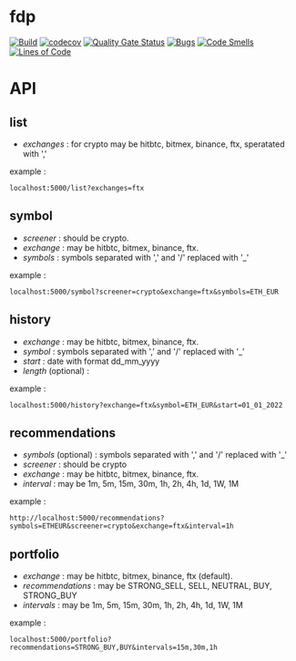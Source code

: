 fdp
=

[![Build](https://github.com/cedfactory/fdp/actions/workflows/deploy.yml/badge.svg)](https://github.com/cedfactory/fdp/actions)
[![codecov](https://codecov.io/gh/cedfactory/fdp/branch/main/graph/badge.svg)](https://codecov.io/gh/cedfactory/fdp)
[![Quality Gate Status](https://sonarcloud.io/api/project_badges/measure?project=cedfactory_fdp&metric=alert_status)](https://sonarcloud.io/dashboard?id=cedfactory_fdp)
[![Bugs](https://sonarcloud.io/api/project_badges/measure?project=cedfactory_fdp&metric=bugs)](https://sonarcloud.io/dashboard?id=cedfactory_fdp)
[![Code Smells](https://sonarcloud.io/api/project_badges/measure?project=cedfactory_fdp&metric=code_smells)](https://sonarcloud.io/dashboard?id=cedfactory_fdp)
[![Lines of Code](https://sonarcloud.io/api/project_badges/measure?project=cedfactory_fdp&metric=ncloc)](https://sonarcloud.io/dashboard?id=cedfactory_fdp)


API
=

## list

- *exchanges* : for crypto may be hitbtc, bitmex, binance, ftx, speratated with ','

example :

```
localhost:5000/list?exchanges=ftx
```

## symbol

- *screener* : should be crypto.
- *exchange* : may be hitbtc, bitmex, binance, ftx.
- *symbols* : symbols separated with ',' and '/' replaced with '_'

example :

```
localhost:5000/symbol?screener=crypto&exchange=ftx&symbols=ETH_EUR
```

## history

- *exchange* : may be hitbtc, bitmex, binance, ftx.
- *symbol* : symbols separated with ',' and '/' replaced with '_'
- *start* : date with format dd_mm_yyyy
- *length* (optional) : 

example :

```
localhost:5000/history?exchange=ftx&symbol=ETH_EUR&start=01_01_2022
```

## recommendations

- *symbols* (optional) : symbols separated with ',' and '/' replaced with '_'
- *screener* : should be crypto
- *exchange* : may be hitbtc, bitmex, binance, ftx.
- *interval* : may be 1m, 5m, 15m, 30m, 1h, 2h, 4h, 1d, 1W, 1M

example :

```
http://localhost:5000/recommendations?symbols=ETHEUR&screener=crypto&exchange=ftx&interval=1h
```

## portfolio

- *exchange* : may be hitbtc, bitmex, binance, ftx (default).
- *recommendations* : may be STRONG_SELL, SELL, NEUTRAL, BUY, STRONG_BUY
- *intervals* : may be 1m, 5m, 15m, 30m, 1h, 2h, 4h, 1d, 1W, 1M

example :

```
localhost:5000/portfolio?recommendations=STRONG_BUY,BUY&intervals=15m,30m,1h
```
